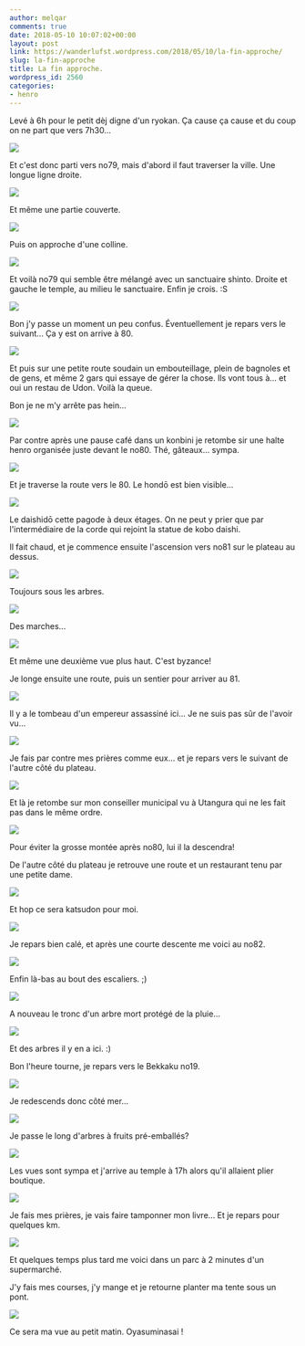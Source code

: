 ```yaml
---
author: melqar
comments: true
date: 2018-05-10 10:07:02+00:00
layout: post
link: https://wanderlufst.wordpress.com/2018/05/10/la-fin-approche/
slug: la-fin-approche
title: La fin approche.
wordpress_id: 2560
categories:
- henro
---
```


Levé à 6h pour le petit dèj digne d'un ryokan. Ça cause ça cause et du coup on ne part que vers 7h30...  
  
![](https://wanderlufst.files.wordpress.com/2018/05/img_20180505_070941-1547358771.jpg)  
  
Et c'est donc parti vers no79, mais d'abord il faut traverser la ville. Une longue ligne droite.  
  
![](https://wanderlufst.files.wordpress.com/2018/05/img_20180505_073716-1136094263.jpg)  
  
Et même une partie couverte.  
  
![](https://wanderlufst.files.wordpress.com/2018/05/img_20180505_074335-56136106.jpg)  
  
Puis on approche d'une colline.  
  
![](https://wanderlufst.files.wordpress.com/2018/05/img_20180505_083228470647645.jpg)  
  
Et voilà no79 qui semble être mélangé avec un sanctuaire shinto. Droite et gauche le temple, au milieu le sanctuaire. Enfin je crois. :S  
  
![](https://wanderlufst.files.wordpress.com/2018/05/img_20180505_083607-2011780467.jpg)  
  
Bon j'y passe un moment un peu confus. Éventuellement je repars vers le suivant... Ça y est on arrive à 80.  
  
![](https://wanderlufst.files.wordpress.com/2018/05/img_20180505_100441-1035230925.jpg)  
  
Et puis sur une petite route soudain un embouteillage, plein de bagnoles et de gens, et même 2 gars qui essaye de gérer la chose. Ils vont tous à... et oui un restau de Udon. Voilà la queue.  
  
Bon je ne m'y arrête pas hein...  
  
![](https://wanderlufst.files.wordpress.com/2018/05/img_20180505_113530-783901640.jpg)  
  
Par contre après une pause café dans un konbini je retombe sir une halte henro organisée juste devant le no80. Thé, gâteaux... sympa.  
  
![](https://wanderlufst.files.wordpress.com/2018/05/img_20180505_114252-932749900.jpg)  
  
Et je traverse la route vers le 80. Le hondō est bien visible...  
  
![](https://wanderlufst.files.wordpress.com/2018/05/img_20180505_115210506957822.jpg)  
  
Le daishidō cette pagode à deux étages. On ne peut y prier que par l'intermédiaire de la corde qui rejoint la statue de kobo daishi.  
  
Il fait chaud, et je commence ensuite l'ascension vers no81 sur le plateau au dessus.  
  
![](https://wanderlufst.files.wordpress.com/2018/05/img_20180505_12323881053220.jpg)  
  
Toujours sous les arbres.  
  
![](https://wanderlufst.files.wordpress.com/2018/05/img_20180505_123423-173701625.jpg)  
  
Des marches...  
  
![](https://wanderlufst.files.wordpress.com/2018/05/img_20180505_124127-1710228258.jpg)  
  
Et même une deuxième vue plus haut. C'est byzance!  
  
Je longe ensuite une route, puis un sentier pour arriver au 81.  
  
![](https://wanderlufst.files.wordpress.com/2018/05/img_20180505_1326191312746726.jpg)  
  
Il y a le tombeau d'un empereur assassiné ici... Je ne suis pas sûr de l'avoir vu...  
  
![](https://wanderlufst.files.wordpress.com/2018/05/img_20180505_133330-2046577489.jpg)  
  
Je fais par contre mes prières comme eux... et je repars vers le suivant de l'autre côté du plateau.  
  
![](https://wanderlufst.files.wordpress.com/2018/05/img_20180505_135615-5743352.jpg)  
  
Et là je retombe sur mon conseiller municipal vu à Utangura qui ne les fait pas dans le même ordre.  
  
![](https://wanderlufst.files.wordpress.com/2018/05/img_20180505_141830-246406014.jpg)  
  
Pour éviter la grosse montée après no80, lui il la descendra!  
  
De l'autre côté du plateau je retrouve une route et un restaurant tenu par une petite dame.  
  
![](https://wanderlufst.files.wordpress.com/2018/05/img_20180505_145430129056598.jpg)  
  
Et hop ce sera katsudon pour moi.  
  
![](https://wanderlufst.files.wordpress.com/2018/05/img_20180505_145651942782470.jpg)  
  
Je repars bien calé, et après une courte descente me voici au no82.  
  
![](https://wanderlufst.files.wordpress.com/2018/05/img_20180505_153700-1876772796.jpg)  
  
Enfin là-bas au bout des escaliers. ;)  
  
![](https://wanderlufst.files.wordpress.com/2018/05/img_20180505_154251-1037310479.jpg)  
  
A nouveau le tronc d'un arbre mort protégé de la pluie...  
  
![](https://wanderlufst.files.wordpress.com/2018/05/img_20180505_154416412935612.jpg)  
  
Et des arbres il y en a ici. :)  
  
Bon l'heure tourne, je repars vers le Bekkaku no19.  
  
![](https://wanderlufst.files.wordpress.com/2018/05/img_20180505_161204-459757580.jpg)  
  
Je redescends donc côté mer...  
  
![](https://wanderlufst.files.wordpress.com/2018/05/img_20180505_162758-753975261.jpg)  
  
Je passe le long d'arbres à fruits pré-emballés?  
  
![](https://wanderlufst.files.wordpress.com/2018/05/img_20180505_163021-1097057130.jpg)  
  
Les vues sont sympa et j'arrive au temple à 17h alors qu'il allaient plier boutique.  
  
![](https://wanderlufst.files.wordpress.com/2018/05/img_20180505_1654221651980308.jpg)  
  
Je fais mes prières, je vais faire tamponner mon livre... Et je repars pour quelques km.  
  
![](https://wanderlufst.files.wordpress.com/2018/05/img_20180505_1658141522713169.jpg)  
  
Et quelques temps plus tard me voici dans un parc à 2 minutes d'un supermarché.  
  
J'y fais mes courses, j'y mange et je retourne planter ma tente sous un pont.  
  
![](https://wanderlufst.files.wordpress.com/2018/05/img_20180506_062318188785595.jpg)  
  
Ce sera ma vue au petit matin. Oyasuminasai !

